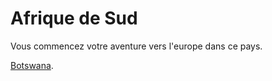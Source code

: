 # Afrique de Sud

Vous commencez votre aventure vers l'europe dans ce pays.

[Botswana]( https://github.com/Youssef-NAIM/labyrinthe/blob/main/botswana.md).